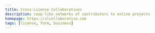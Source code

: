 ```yaml
---
title: Cross-License Collaboratives
description: coop-like networks of contributors to online projects
homepage: https://xlcollaborative.com
tags: [license, form, business]
---
```

